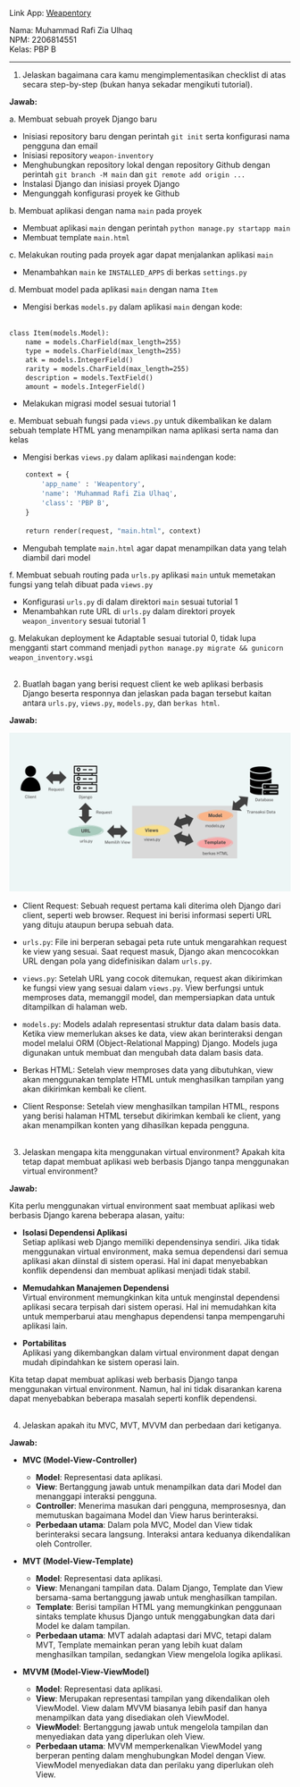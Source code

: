 Link App: [Weapentory](https://weapentory.adaptable.app/main/)<br>

Nama: Muhammad Rafi Zia Ulhaq<br>
NPM: 2206814551<br>
Kelas: PBP B
<hr>

1. Jelaskan bagaimana cara kamu mengimplementasikan checklist di atas secara step-by-step (bukan hanya sekadar mengikuti tutorial).

**Jawab:**

a. Membuat sebuah proyek Django baru<br>
* Inisiasi repository baru dengan perintah `git init` serta konfigurasi nama pengguna dan email
* Inisiasi repository `weapon-inventory`
* Menghubungkan repository lokal dengan repository Github dengan perintah `git branch -M main` dan `git remote add origin ...`
* Instalasi Django dan inisiasi proyek Django
* Mengunggah konfigurasi proyek ke Github

b. Membuat aplikasi dengan nama `main` pada proyek<br>
* Membuat aplikasi `main` dengan perintah `python manage.py startapp main`
* Membuat template `main.html`

c. Melakukan routing pada proyek agar dapat menjalankan aplikasi `main`<br>
* Menambahkan `main` ke `INSTALLED_APPS` di berkas `settings.py`

d. Membuat model pada aplikasi `main` dengan nama `Item`
* Mengisi berkas `models.py` dalam aplikasi `main` dengan kode:
```from django.db import models

class Item(models.Model):
    name = models.CharField(max_length=255)
    type = models.CharField(max_length=255)
    atk = models.IntegerField()
    rarity = models.CharField(max_length=255)
    description = models.TextField()
    amount = models.IntegerField()
```
* Melakukan migrasi model sesuai tutorial 1

e. Membuat sebuah fungsi pada `views.py` untuk dikembalikan ke dalam sebuah template HTML yang menampilkan nama aplikasi serta nama dan kelas
* Mengisi berkas `views.py` dalam aplikasi `main`dengan kode:
```def show_main(request):
    context = {
        'app_name' : 'Weapentory',
        'name': 'Muhammad Rafi Zia Ulhaq',
        'class': 'PBP B',
    }

    return render(request, "main.html", context)
```
* Mengubah template `main.html` agar dapat menampilkan data yang telah diambil dari model

f. Membuat sebuah routing pada `urls.py` aplikasi `main` untuk memetakan fungsi yang telah dibuat pada `views.py`
* Konfigurasi `urls.py` di dalam direktori `main` sesuai tutorial 1
* Menambahkan rute URL di `urls.py` dalam direktori proyek `weapon_inventory` sesuai tutorial 1

g. Melakukan deployment ke Adaptable sesuai tutorial 0, tidak lupa mengganti start command menjadi `python manage.py migrate && gunicorn weapon_inventory.wsgi`
<br><br>


2. Buatlah bagan yang berisi request client ke web aplikasi berbasis Django beserta responnya dan jelaskan pada bagan tersebut kaitan antara `urls.py`, `views.py`, `models.py`, dan `berkas html`.

**Jawab:**

![Bagan request client](https://github.com/rafizia/weapon-inventory/blob/master/image.png?raw=true)

* Client Request: Sebuah request pertama kali diterima oleh Django dari client, seperti web browser. Request ini berisi informasi seperti URL yang dituju ataupun berupa sebuah data.

* `urls.py`: File ini berperan sebagai peta rute untuk mengarahkan request ke view yang sesuai. Saat request masuk, Django akan mencocokkan URL dengan pola yang didefinisikan dalam `urls.py`.

* `views.py`: Setelah URL yang cocok ditemukan, request akan dikirimkan ke fungsi view yang sesuai dalam `views.py`. View berfungsi untuk memproses data, memanggil model, dan mempersiapkan data untuk ditampilkan di halaman web.

* `models.py`: Models adalah representasi struktur data dalam basis data. Ketika view memerlukan akses ke data, view akan berinteraksi dengan model melalui ORM (Object-Relational Mapping) Django. Models juga digunakan untuk membuat dan mengubah data dalam basis data.

* Berkas HTML: Setelah view memproses data yang dibutuhkan, view akan menggunakan template HTML untuk menghasilkan tampilan yang akan dikirimkan kembali ke client.

* Client Response: Setelah view menghasilkan tampilan HTML, respons yang berisi halaman HTML tersebut dikirimkan kembali ke client, yang akan menampilkan konten yang dihasilkan kepada pengguna.
<br><br>


3. Jelaskan mengapa kita menggunakan virtual environment? Apakah kita tetap dapat membuat aplikasi web berbasis Django tanpa menggunakan virtual environment?

**Jawab:**

Kita perlu menggunakan virtual environment saat membuat aplikasi web berbasis Django karena beberapa alasan, yaitu:
* **Isolasi Dependensi Aplikasi**<br>
Setiap aplikasi web Django memiliki dependensinya sendiri. Jika tidak menggunakan virtual environment, maka semua dependensi dari semua aplikasi akan diinstal di sistem operasi. Hal ini dapat menyebabkan konflik dependensi dan membuat aplikasi menjadi tidak stabil.

* **Memudahkan Manajemen Dependensi**<br>
Virtual environment memungkinkan kita untuk menginstal dependensi aplikasi secara terpisah dari sistem operasi. Hal ini memudahkan kita untuk memperbarui atau menghapus dependensi tanpa mempengaruhi aplikasi lain.

* **Portabilitas**<br> 
Aplikasi yang dikembangkan dalam virtual environment dapat dengan mudah dipindahkan ke sistem operasi lain.

Kita tetap dapat membuat aplikasi web berbasis Django tanpa menggunakan virtual environment. Namun, hal ini tidak disarankan karena dapat menyebabkan beberapa masalah seperti konflik dependensi.
<br><br>


4. Jelaskan apakah itu MVC, MVT, MVVM dan perbedaan dari ketiganya.

**Jawab:**

* **MVC (Model-View-Controller)**<br>
    - **Model**: Representasi data aplikasi.<br>
    - **View**: Bertanggung jawab untuk menampilkan data dari Model dan menanggapi interaksi pengguna.<br>
    - **Controller**: Menerima masukan dari pengguna, memprosesnya, dan memutuskan bagaimana Model dan View harus berinteraksi.<br>
    - **Perbedaan utama**: Dalam pola MVC, Model dan View tidak berinteraksi secara langsung. Interaksi antara keduanya dikendalikan oleh Controller.

* **MVT (Model-View-Template)**<br>
    - **Model**: Representasi data aplikasi.<br>
    - **View**: Menangani tampilan data. Dalam Django, Template dan View bersama-sama bertanggung jawab untuk menghasilkan tampilan.<br>
    - **Template**: Berisi tampilan HTML yang memungkinkan penggunaan sintaks template khusus Django untuk menggabungkan data dari Model ke dalam tampilan.<br>
    - **Perbedaan utama**: MVT adalah adaptasi dari MVC, tetapi dalam MVT, Template memainkan peran yang lebih kuat dalam menghasilkan tampilan, sedangkan View mengelola logika aplikasi.

* **MVVM (Model-View-ViewModel)**<br>
    - **Model**: Representasi data aplikasi.<br>
    - **View**: Merupakan representasi tampilan yang dikendalikan oleh ViewModel. View dalam MVVM biasanya lebih pasif dan hanya menampilkan data yang disediakan oleh ViewModel.<br>
    - **ViewModel**: Bertanggung jawab untuk mengelola tampilan dan menyediakan data yang diperlukan oleh View.<br>
    - **Perbedaan utama**: MVVM memperkenalkan ViewModel yang berperan penting dalam menghubungkan Model dengan View. ViewModel menyediakan data dan perilaku yang diperlukan oleh View.
